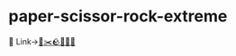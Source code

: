 # paper-scissor-rock-extreme

🔗 Link->[🧻✂️🪨🦎🖖🏻](https://robcmp.github.io/paper-scissor-rock-extreme/)
